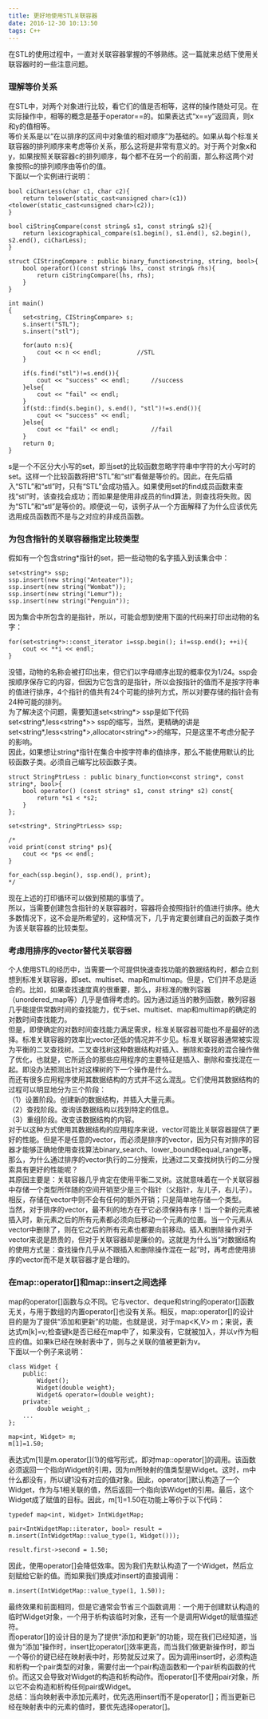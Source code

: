 ```yaml
---
title: 更好地使用STL关联容器
date: 2016-12-30 10:13:50
tags: C++
---
```

在STL的使用过程中，一直对关联容器掌握的不够熟练。这一篇就来总结下使用关联容器时的一些注意问题。
<!--more-->
### 理解等价关系
在STL中，对两个对象进行比较，看它们的值是否相等，这样的操作随处可见。在实际操作中，相等的概念是基于operator==的。如果表达式“x==y”返回真，则x和y的值相等。    
等价关系是以“在以排序的区间中对象值的相对顺序”为基础的。如果从每个标准关联容器的排列顺序来考虑等价关系，那么这将是非常有意义的。对于两个对象x和y，如果按照关联容器c的排列顺序，每个都不在另一个的前面，那么称这两个对象按照c的排列顺序由等价的值。      
下面以一个实例进行说明：    

	bool ciCharLess(char c1, char c2){
		return tolower(static_cast<unsigned char>(c1))<tolower(static_cast<unsigned char>(c2));
	}

	bool ciStringCompare(const string& s1, const string& s2){
		return lexicographical_compare(s1.begin(), s1.end(), s2.begin(), s2.end(), ciCharLess);
	}

	struct CIStringCompare : public binary_function<string, string, bool>{
		bool operator()(const string& lhs, const string& rhs){
			return ciStringCompare(lhs, rhs); 
		}
	}

	int main()
	{
		set<string, CIStringCompare> s;
		s.insert("STL");
		s.insert("stl");

		for(auto n:s){
			cout << n << endl;			//STL
		}
	
		if(s.find("stl")!=s.end()){
        	cout << "success" << endl;		//success
    	}else{
        	cout << "fail" << endl;
    	}
		if(std::find(s.begin(), s.end(), "stl")!=s.end()){
        	cout << "success" << endl;
    	}else{
        	cout << "fail" << endl;			//fail
    	}
		return 0;
	}
s是一个不区分大小写的set<string>，即当set的比较函数忽略字符串中字符的大小写时的set<string>。这样一个比较函数将把“STL”和“stl”看做是等价的。因此，在先后插入“STL”和“stl”时，只有“STL”会成功插入。如果使用set的find成员函数来查找“stl”时，该查找会成功；而如果是使用非成员的find算法，则查找将失败。因为“STL”和“stl”是等价的。顺便说一句，该例子从一个方面解释了为什么应该优先选用成员函数而不是与之对应的非成员函数。
### 为包含指针的关联容器指定比较类型
假如有一个包含string*指针的set，把一些动物的名字插入到该集合中：     
	
	set<string*> ssp;
	ssp.insert(new string("Anteater"));
	ssp.insert(new string("Wombat"));
	ssp.insert(new string("Lemur"));
	ssp.insert(new string("Penguin"));
因为集合中所包含的是指针，所以，可能会想到使用下面的代码来打印出动物的名字：
	
	for(set<string*>::const_iterator i=ssp.begin(); i!=ssp.end(); ++i){
        cout << **i << endl;
    }
没错，动物的名称会被打印出来，但它们以字母顺序出现的概率仅为1/24。ssp会按顺序保存它的内容，但因为它包含的是指针，所以会按指针的值而不是按字符串的值进行排序，4个指针的值共有24个可能的排列方式，所以对要存储的指针会有24种可能的排列。    
为了解决这个问题，需要知道set<string\*> ssp是如下代码set<string\*,less<string*>> ssp的缩写，当然，更精确的讲是set<string\*,less<string\*>,allocator<string\*>>的缩写，只是这里不考虑分配子的影响。         
因此，如果想让string\*指针在集合中按字符串的值排序，那么不能使用默认的比较函数子类。必须自己编写比较函数子类。        

	struct StringPtrLess : public binary_function<const string*, const string*, bool>{
    	bool operator() (const string* s1, const string* s2) const{
        	return *s1 < *s2;
    	}
	};  

	set<string*, StringPtrLess> ssp;

	/*
	void print(const string* ps){
		cout << *ps << endl;
	}

	for_each(ssp.begin(), ssp.end(), print);
	*/

现在上述的打印循环可以做到预期的事情了。     
所以，当需要创建包含指针的关联容器时，容器将会按照指针的值进行排序。绝大多数情况下，这不会是所希望的，这种情况下，几乎肯定要创建自己的函数子类作为该关联容器的比较类型。

### 考虑用排序的vector替代关联容器
个人使用STL的经历中，当需要一个可提供快速查找功能的数据结构时，都会立刻想到标准关联容器，即set、multiset、map和multimap。但是，它们并不总是适合的。比如，如果查找速度真的很重要，那么，非标准的散列容器（unordered_map等）几乎是值得考虑的。因为通过适当的散列函数，散列容器几乎能提供常数时间的查找能力，优于set、multiset、map和multimap的确定的对数时间查找能力。          
但是，即使确定的对数时间查找能力满足需求，标准关联容器可能也不是最好的选择。标准关联容器的效率比vector还低的情况并不少见。标准关联容器通常被实现为平衡的二叉查找树。二叉查找树这种数据结构对插入、删除和查找的混合操作做了优化，也就是，它所适合的那些应用程序的主要特征是插入、删除和查找混在一起。即没办法预测出针对这棵树的下一个操作是什么。      
而还有很多应用程序使用其数据结构的方式并不这么混乱。它们使用其数据结构的过程可以明显地分为三个阶段：      
（1）设置阶段。创建新的数据结构，并插入大量元素。      
（2）查找阶段。查询该数据结构以找到特定的信息。    
（3）重组阶段。改变该数据结构的内容。         
对于以这种方式使用其数据结构的应用程序来说，vector可能比关联容器提供了更好的性能。但是不是任意的vector，而必须是排序的vector，因为只有对排序的容器才能够正确地使用查找算法binary\_search、lower\_bound和equal\_range等。      
那么，为什么通过排序的vector执行的二分搜索，比通过二叉查找树执行的二分搜索具有更好的性能呢？      
其原因主要是：关联容器几乎肯定在使用平衡二叉树。这就意味着在一个关联容器中存储一个类型所伴随的空间开销至少是三个指针（父指针，左儿子，右儿子）。相反，存储在vector中则不会有任何的额外开销；只是简单地存储一个类型。    
当然，对于排序的vector，最不利的地方在于它必须保持有序！当一个新的元素被插入时，新元素之后的所有元素都必须向后移动一个元素的位置。当一个元素从vector中删除了，则在它之后的所有元素也都要向前移动。插入和删除操作对于vector来说是昂贵的，但对于关联容器却是廉价的。这就是为什么当“对数据结构的使用方式是：查找操作几乎从不跟插入和删除操作混在一起”时，再考虑使用排序的vector而不是关联容器才是合理的。     

### 在map::operator[]和map::insert之间选择

map的operator[]函数与众不同。它与vector、deque和string的operator[]函数无关，与用于数组的内置operator[]也没有关系。相反，map::operator[]的设计目的是为了提供“添加和更新”的功能，也就是说，对于map<K,V> m；来说，表达式m[k]=v;检查键k是否已经在map中了，如果没有，它就被加入，并以v作为相应的值。如果k已经在映射表中了，则与之关联的值被更新为v。      
下面以一个例子来说明：      

	class Widget {
		public:
			Widget();
			Widget(double weight);
			Widget& operator=(double weight);
		private:
			double weight_;
		...		
	};

	map<int, Widget> m;
	m[1]=1.50;

表达式m[1]是m.operator\[\]\(1)的缩写形式，即对map::operator[]的调用。该函数必须返回一个指向Widget的引用，因为m所映射的值类型是Widget。这时，m中什么都没有，所以键1没有对应的值对象。因此，operator[]默认构造了一个Widget，作为与1相关联的值，然后返回一个指向该Widget的引用。最后，这个Widget成了赋值的目标。因此，m[1]=1.50在功能上等价于以下代码：      
	
	typedef map<int, Widget> IntWidgetMap;
	
	pair<IntWidgetMap::iterator, bool> result = m.insert(IntWidgetMap::value_type(1, Widget()));

	result.first->second = 1.50;
因此，使用operator[]会降低效率。因为我们先默认构造了一个Widget，然后立刻赋给它新的值。而如果我们换成对insert的直接调用：    
	
	m.insert(IntWidgetMap::value_type(1, 1.50));

最终效果和前面相同，但是它通常会节省三个函数调用：一个用于创建默认构造的临时Widget对象，一个用于析构该临时对象，还有一个是调用Widget的赋值描述符。     
而operator[]的设计目的是为了提供“添加和更新”的功能，现在我们已经知道，当做为“添加”操作时，insert比operator[]效率更高，而当我们做更新操作时，即当一个等价的键已经在映射表中时，形势就反过来了。因为调用insert时，必须构造和析构一个pair类型的对象，需要付出一个pair构造函数和一个pair析构函数的代价。而这又会导致对Widget的构造和析构动作。而operator[]不使用pair对象，所以它不会构造和析构任何pair或Widget。      
总结：当向映射表中添加元素时，优先选用insert而不是operator[]；而当更新已经在映射表中的元素的值时，要优先选择operator[]。
    